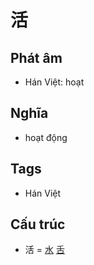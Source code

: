 # 活

## Phát âm
* Hán Việt: hoạt

## Nghĩa
* hoạt động

## Tags
* Hán Việt

## Cấu trúc
* 活 = [水](水.md) [舌](舌.md)

<script>window.HANZI_FIELD='活';</script>